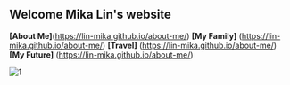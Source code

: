 ## Welcome Mika Lin's website


**[About Me]**(https://lin-mika.github.io/about-me/)    **[My Family]** (https://lin-mika.github.io/about-me/)    **[Travel]** (https://lin-mika.github.io/about-me/)    **[My Future]** (https://lin-mika.github.io/about-me/)

![1](https://user-images.githubusercontent.com/61289486/82166315-f4d96800-986c-11ea-99b6-ea22859506ae.jpg)


